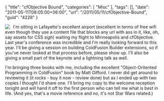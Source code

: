 {
	"title": "cfObjective Bound",
	"categories": [
		"Misc"
	],
	"tags": [],
	"date": "2011-05-11T08:05:00+06:00",
	"url": "/2011/05/11/cfObjective-Bound",
	"guid": "4228"
}

<img src="http://www.raymondcamden.com/images/cfjedi/airplane.gif" style="float:left;margin-right:10px" />I'm sitting in Lafayette's excellent airport (excellent in terms of free wifi even though they use a content file that blocks any url with ass in it, like, oh, say assets for CSS *sigh*) waiting my flight to Minneapolis and cfObjective. Last year's conference was incredible and I'm really looking forward to this year. I'll be giving a session on building ColdFusion Builder extensions, so if you've never looked at that process before, please show up. I'll also be giving a small part of the keynote and a lightning talk as well. 

I'm bringing three books with me, including the excellent "Object-Oritented Programming in ColdFusion" book by Matt Gifford. I never did get around to reviewing it (it rocks - buy it now - review done) but as I ended up with two copies I thought I'd share one. I'll bring my copy to the welcome reception tonight and will hand it off to the first person who can tell me what is best in life. (And yes, that's a movie reference and no, it's not Star Wars related.)

<br clear="all">